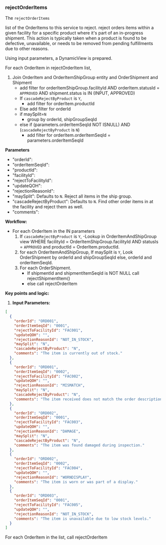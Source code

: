 ### **rejectOrderItems**

The `rejectOrderItems` 

list of the OrderItems to this service to reject.
reject orders items within a given facility for a specific product where it's part of an in-progress shipment. 
This action is typically taken when a product is found to be defective, unavailable, or needs to be removed from pending fulfillments due to other reasons.

Using input parameters, a DynamicView is prepared. 

For each OrderItem in rejectOrderItem list, 

1. Join OrderItem and OrderItemShipGroup entity and OrderShipment and Shipment
   - add filter for orderItemShipGroup.facilityId AND orderItem.statusId = `APPROVED` AND shipment.status is IN (INPUT, APPROVED)
   - If `cascadeRejectByProduct` is `Y`, 
     - add filter for orderItem.productId 
   - Else add filter for orderId
   - if maySplit=`N` 
     - group by orderId, shipGroupSeqId 
   - else if (parameters.orderItemSeqId NOT ISNULL) AND (`cascadeRejectByProduct` is `N`)
     - add filter for orderItem.orderItemSeqId = parameters.orderItemSeqId



**Parameters**
* "orderId":
* "orderItemSeqId":
* "productId": 
* "facilityId":
* "rejectToFacilityId":
* "updateQOH":
* "rejectionReasonId":
* "maySplit": Defaults to `N`. Reject all items in the ship group. 
* "cascadeRejectByProduct": Defaults to `N`. Find other order items in at the facility and reject them as well.
* "comments": 

**Workflow:**
* For each OrderItem in the IN parameters
  1. If `cascadeRejectByProduct` is `Y`, 
     -Lookup in OrderItemAndShipGroup view WHERE facilityId	= OrderItemShipGroup.facilityId AND statusIs = `APPROVED` and productId = OrderItem.productId.
  2. for each OrderItemAndShipGroup, If maySplit is `Y`, Look OrderShipment by orderId and shipGroupSeqId else, orderId and orderItemSeqId.
  3. For each OrderShipment. 
     - If shipmentId and shipmentItemSeqId is NOT NULL call rejectShipmentItem()
     - else call rejectOrderItem

**Key points and logic:**

1.  **Input Parameters:**
```json
[
  {
    "orderId": "ORD001",
    "orderItemSeqId": "0001",
    "rejectToFacilityId": "FAC001",
    "updateQOH": "",
    "rejectionReasonId": "NOT_IN_STOCK",
    "maySplit": "N",
    "cascadeRejectByProduct": "N",
    "comments": "The item is currently out of stock."
  },
  {
    "orderId": "ORD001",
    "orderItemSeqId": "0002",
    "rejectToFacilityId": "FAC002",
    "updateQOH": "",
    "rejectionReasonId": "MISMATCH",
    "maySplit": "N",
    "cascadeRejectByProduct": "N",
    "comments": "The item received does not match the order description."
  },
  {
    "orderId": "ORD002",
    "orderItemSeqId": "0001",
    "rejectToFacilityId": "FAC003",
    "updateQOH": "",
    "rejectionReasonId": "DAMAGE",
    "maySplit": "N",
    "cascadeRejectByProduct": "N",
    "comments": "The item was found damaged during inspection."
  },
  {
    "orderId": "ORD002",
    "orderItemSeqId": "0002",
    "rejectToFacilityId": "FAC004",
    "updateQOH": "",
    "rejectionReasonId": "WORNDISPLAY",
    "comments": "The item is worn or was part of a display."
  },
  {
    "orderId": "ORD003",
    "orderItemSeqId": "0001",
    "rejectToFacilityId": "FAC005",
    "updateQOH": "",
    "rejectionReasonId": "NOT_IN_STOCK",
    "comments": "The item is unavailable due to low stock levels."
  }
]
```
For each OrderItem in the list, call rejectOrderItem

